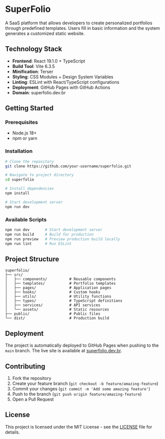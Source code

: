 # SuperFolio

A SaaS platform that allows developers to create personalized portfolios through predefined templates. Users fill in basic information and the system generates a customized static website.

## Technology Stack

- **Frontend**: React 19.1.0 + TypeScript
- **Build Tool**: Vite 6.3.5
- **Minification**: Terser
- **Styling**: CSS Modules + Design System Variables
- **Linting**: ESLint with React/TypeScript configurations
- **Deployment**: GitHub Pages with GitHub Actions
- **Domain**: superfolio.dev.br

## Getting Started

### Prerequisites

- Node.js 18+
- npm or yarn

### Installation

```bash
# Clone the repository
git clone https://github.com/your-username/superfolio.git

# Navigate to project directory
cd superfolio

# Install dependencies
npm install

# Start development server
npm run dev
```

### Available Scripts

```bash
npm run dev       # Start development server
npm run build     # Build for production
npm run preview   # Preview production build locally
npm run lint      # Run ESLint
```

## Project Structure

```
superfolio/
├── src/
│   ├── components/          # Reusable components
│   ├── templates/           # Portfolio templates
│   ├── pages/               # Application pages
│   ├── hooks/               # Custom hooks
│   ├── utils/               # Utility functions
│   ├── types/               # TypeScript definitions
│   ├── services/            # API services
│   └── assets/              # Static resources
├── public/                  # Public files
└── dist/                    # Production build
```

## Deployment

The project is automatically deployed to GitHub Pages when pushing to the `main` branch. The live site is available at [superfolio.dev.br](https://superfolio.dev.br).

## Contributing

1. Fork the repository
2. Create your feature branch (`git checkout -b feature/amazing-feature`)
3. Commit your changes (`git commit -m 'Add some amazing feature'`)
4. Push to the branch (`git push origin feature/amazing-feature`)
5. Open a Pull Request

## License

This project is licensed under the MIT License - see the [LICENSE](LICENSE) file for details.
